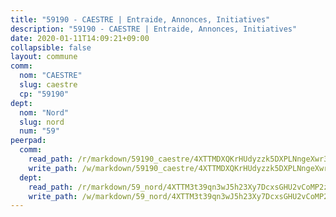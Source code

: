 ```yaml
---
title: "59190 - CAESTRE | Entraide, Annonces, Initiatives"
description: "59190 - CAESTRE | Entraide, Annonces, Initiatives"
date: 2020-01-11T14:09:21+09:00
collapsible: false
layout: commune
comm:
  nom: "CAESTRE"
  slug: caestre
  cp: "59190"
dept:
  nom: "Nord"
  slug: nord
  num: "59"
peerpad:
  comm:
    read_path: /r/markdown/59190_caestre/4XTTMDXQKrHUdyzzk5DXPLNngeXwr31Q9G6QCZEtVpAhMSXQ5
    write_path: /w/markdown/59190_caestre/4XTTMDXQKrHUdyzzk5DXPLNngeXwr31Q9G6QCZEtVpAhMSXQ5-K3TgTsDwuF5d8xGjqSMZNfCwykUGpupygsRGwFEchMhtM6Q6EforJ53mLJnPZLosaUD7QJKeW1CeuNXCgXhaj5me981pXPjZJNbrUVt5ZhmGodNY7H6JpPV5WovJUSQ7HjNBSeJd
  dept:
    read_path: /r/markdown/59_nord/4XTTM3t39qn3wJ5h23Xy7DcxsGHU2vCoMP2z3iS4TUn3TrtdJ
    write_path: /w/markdown/59_nord/4XTTM3t39qn3wJ5h23Xy7DcxsGHU2vCoMP2z3iS4TUn3TrtdJ-K3TgTuZGkuZqXfr6fpmH7pGsMT6ndvZQMyRDze5QBt7XScLWHoBi246kLoDKpTH2Yo4f3AFSSJqGc2ozvNww7qPLqsDjpvahxCbQ6F5znbfjp6kVgaDcTYc9LyhwSfYuCevnvZUQ
---
```


